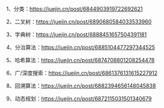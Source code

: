 1、分类：https://juejin.cn/post/6844903919722692621

2、二叉树：https://juejin.cn/post/6890680584033533960

3、字典树：https://juejin.cn/post/6888451657504391181

4、分治算法：https://juejin.cn/post/6885104477297344525

5、哈希算法：https://juejin.cn/post/6874708801208254478

6、广/深度搜索：https://juejin.cn/post/6861376131615227912

8、回溯算法：https://juejin.cn/post/6882394656148045838

9、动态规划：https://juejin.cn/post/6872115031501340679
